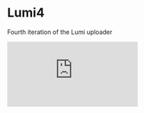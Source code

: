 # Lumi4
Fourth iteration of the Lumi uploader

<embed src="https://wakatime.com/share/@ladvien/d97827e3-2491-4e0b-ae52-57126a06bd27.svg"></embed>
